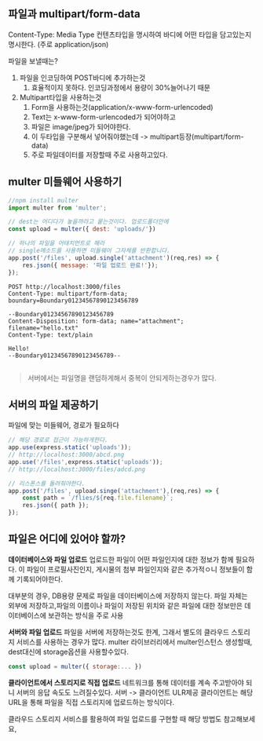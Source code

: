 ## 파일과 multipart/form-data
Content-Type: Media Type 컨텐츠타입을 명시하여 바디에 어떤 타입을 담고있는지 명시한다.
(주로 application/json)

파일을 보낼때는?
1. 파일을 인코딩하여 POST바디에 추가하는것
	1. 효율적이지 못하다. 인코딩과정에서 용량이 30%늘어나기 때문
2. Multipart타입을 사용하는것
	1. Form을 사용하는것(application/x-www-form-urlencoded)
	2. Text는 x-www-form-urlencoded가 되어야하고
	3. 파일은 image/jpeg가 되어야한다.
	4. 이 두타입을 구분해서 넣어줘야했는데 -> multipart등장(multipart/form-data)
	5. 주로 파일데이터를 저장할때 주로 사용하고있다.

## multer 미들웨어 사용하기
```js
//npm install multer
import multer from 'multer';

// dest는 어디다가 놓을까라고 뭍는것이다. 업로드폴더안에
const upload = multer({ dest: 'uploads/'})

// 하나의 파일을 어태치먼트로 해라
// single메소드를 사용하면 미들웨어 그자체를 반환합니다.
app.post('/files', upload.single('attachment')(req,res) => {
	res.json({ message: '파일 업로드 완료!'});
});
```

```http
POST http://localhost:3000/files
Content-Type: multipart/form-data; boundary=Boundary01234567890123456789

--Boundary01234567890123456789
Content-Disposition: form-data; name="attachment"; filename="hello.txt"
Content-Type: text/plain

Hello!
--Boundary01234567890123456789--


```
>서버에서는 파일명을 랜덤하게해서 중복이 안되게하는경우가 많다.

## 서버의 파일 제공하기
파일에 맞는 미들웨어, 경로가 필요하다
```js
// 해당 경로로 접근이 가능하게한다.
app.use(express.static('uploads'));
// http://localhost:3000/abcd.png
app.use('/files',express.static('uploads'));
// http://localhost:3000/files/adcd.png

// 리스폰스를 돌려줘야한다.
app.post('/files', upload.singe('attachment'),(req,res) => {
	const path = `/flies/${req.file.filename}`;
	res.json({ path });
});
```

## 파일은 어디에 있어야 할까?
**데이터베이스와 파일 업로드**
업로드한 파일이 어떤 파일인지에 대한 정보가 함께 필요하다. 이 파일이 프로필사진인지, 게시물의 첨부 파일인지와 같은 추가적ㅇ니 정보들이 함께 기록되어야한다.

대부분의 경우, DB용량 문제로 파일을 데이터베이스에 저장하지 않는다. 파일 자체는 외부에 저장하고,파일의 이름이나 파일이 저장된 위치와 같은 파일에 대한 정보만은 데이터베이스에 보관하는 방식을 주로 사용

**서버와 파일 업로드**
파일을 서버에 저장하는것도 한계, 그래서 별도의 클라우드 스토리지 서비스를 사용하는 경우가 많다.
multer 라이브러리에서 multer인스턴스 생성할때, dest대신에 storage옵션을 사용할수있다.

```js
const upload = multer({ storage:... })
```

**클라이언트에서 스토리지로 직접 업로드**
네트워크를 통해 데이터를 계속 주고받아야 되니 서버의 응답 속도도 느려질수있다. 서버 -> 클라이언트 ULR제공 클라이언트는 해당 URL을 통해 파일을 직접 스토리지에 업로드하는 방식이다.

클라우드 스토리지 서비스를 활용하여 파일 업로드를 구현할 때 해당 방법도 참고해보세요,